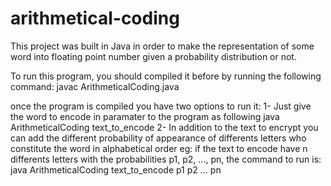 # arithmetical-coding
This project was built in Java in order to make the representation of some word into floating point number given a probability distribution or not.

To run this program, you should compiled it before by running the following command:
javac ArithmeticalCoding.java

once the program is compiled you have two options to run it:
1- Just give the word to encode in paramater to the program as following
  java ArithmeticalCoding text_to_encode
2- In addition to the text to encrypt you can add the different probability of appearance of differents letters who constitute the word in alphabetical order
  eg: if the text to encode have n differents letters with the probabilities p1, p2, ..., pn, the command to run is:
  java ArithmeticalCoding text_to_encode p1 p2 ... pn
